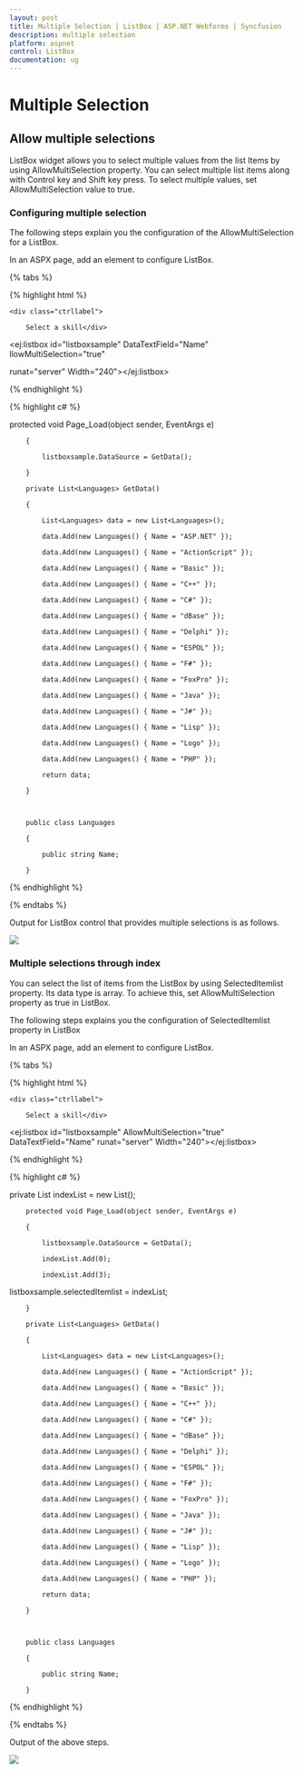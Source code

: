 ```yaml
---
layout: post
title: Multiple Selection | ListBox | ASP.NET Webforms | Syncfusion
description: multiple selection
platform: aspnet
control: ListBox
documentation: ug
---
```


# Multiple Selection

## Allow multiple selections

ListBox widget allows you to select multiple values from the list Items by using AllowMultiSelection property. You can select multiple list items along with Control key and Shift key press. To select multiple values, set AllowMultiSelection value to true.

### Configuring multiple selection

The following steps explain you the configuration of the AllowMultiSelection for a ListBox.

In an ASPX page, add an element to configure ListBox.

{% tabs %}

{% highlight html %}

<div id="control">

    <div class="ctrllabel">

        Select a skill</div>

<ej:listbox id="listboxsample" DataTextField="Name" llowMultiSelection="true"

 runat="server" Width="240"></ej:listbox>

</div> 





{% endhighlight %}



{% highlight c# %}

protected void Page_Load(object sender, EventArgs e)

        {

            listboxsample.DataSource = GetData();

        }

        private List<Languages> GetData()

        {

            List<Languages> data = new List<Languages>();

            data.Add(new Languages() { Name = "ASP.NET" });

            data.Add(new Languages() { Name = "ActionScript" });

            data.Add(new Languages() { Name = "Basic" });

            data.Add(new Languages() { Name = "C++" });

            data.Add(new Languages() { Name = "C#" });

            data.Add(new Languages() { Name = "dBase" });

            data.Add(new Languages() { Name = "Delphi" });

            data.Add(new Languages() { Name = "ESPOL" });

            data.Add(new Languages() { Name = "F#" });

            data.Add(new Languages() { Name = "FoxPro" });

            data.Add(new Languages() { Name = "Java" });

            data.Add(new Languages() { Name = "J#" });

            data.Add(new Languages() { Name = "Lisp" });

            data.Add(new Languages() { Name = "Logo" });

            data.Add(new Languages() { Name = "PHP" });

            return data;

        }



        public class Languages

        {

            public string Name;

        }





{% endhighlight %}

{% endtabs %}

Output for ListBox control that provides multiple selections is as follows.


 ![](Multiple-Selection_images/Multiple-Selection_img1.png)



### Multiple selections through index 

You can select the list of items from the ListBox by using SelectedItemlist property. Its data type is array. To achieve this, set AllowMultiSelection property as true in ListBox. 

The following steps explains you the configuration of SelectedItemlist property in ListBox 

In an ASPX page, add an element to configure ListBox.

{% tabs %}

{% highlight html %}

<div id="control">

    <div class="ctrllabel">

        Select a skill</div>

<ej:listbox id="listboxsample" AllowMultiSelection="true" DataTextField="Name" runat="server" Width="240"></ej:listbox>

</div> 





{% endhighlight %}



{% highlight c# %}

private List<int> indexList = new List<int>();



        protected void Page_Load(object sender, EventArgs e)

        {

            listboxsample.DataSource = GetData();

            indexList.Add(0);

            indexList.Add(3);

listboxsample.selectedItemlist = indexList;



        }

        private List<Languages> GetData()

        {

            List<Languages> data = new List<Languages>();

            data.Add(new Languages() { Name = "ActionScript" });

            data.Add(new Languages() { Name = "Basic" });

            data.Add(new Languages() { Name = "C++" });

            data.Add(new Languages() { Name = "C#" });

            data.Add(new Languages() { Name = "dBase" });

            data.Add(new Languages() { Name = "Delphi" });

            data.Add(new Languages() { Name = "ESPOL" });

            data.Add(new Languages() { Name = "F#" });

            data.Add(new Languages() { Name = "FoxPro" });

            data.Add(new Languages() { Name = "Java" });

            data.Add(new Languages() { Name = "J#" });

            data.Add(new Languages() { Name = "Lisp" });

            data.Add(new Languages() { Name = "Logo" });

            data.Add(new Languages() { Name = "PHP" });

            return data;

        }



        public class Languages

        {

            public string Name;

        }





{% endhighlight %}

{% endtabs %}

Output of the above steps.


 ![](Multiple-Selection_images/Multiple-Selection_img2.png)



